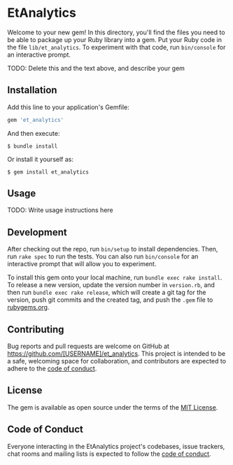 # EtAnalytics

Welcome to your new gem! In this directory, you'll find the files you need to be able to package up your Ruby library into a gem. Put your Ruby code in the file `lib/et_analytics`. To experiment with that code, run `bin/console` for an interactive prompt.

TODO: Delete this and the text above, and describe your gem

## Installation

Add this line to your application's Gemfile:

```ruby
gem 'et_analytics'
```

And then execute:

    $ bundle install

Or install it yourself as:

    $ gem install et_analytics

## Usage

TODO: Write usage instructions here

## Development

After checking out the repo, run `bin/setup` to install dependencies. Then, run `rake spec` to run the tests. You can also run `bin/console` for an interactive prompt that will allow you to experiment.

To install this gem onto your local machine, run `bundle exec rake install`. To release a new version, update the version number in `version.rb`, and then run `bundle exec rake release`, which will create a git tag for the version, push git commits and the created tag, and push the `.gem` file to [rubygems.org](https://rubygems.org).

## Contributing

Bug reports and pull requests are welcome on GitHub at https://github.com/[USERNAME]/et_analytics. This project is intended to be a safe, welcoming space for collaboration, and contributors are expected to adhere to the [code of conduct](https://github.com/[USERNAME]/et_analytics/blob/master/CODE_OF_CONDUCT.md).

## License

The gem is available as open source under the terms of the [MIT License](https://opensource.org/licenses/MIT).

## Code of Conduct

Everyone interacting in the EtAnalytics project's codebases, issue trackers, chat rooms and mailing lists is expected to follow the [code of conduct](https://github.com/[USERNAME]/et_analytics/blob/master/CODE_OF_CONDUCT.md).
